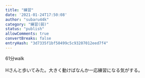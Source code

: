 ```yaml
---
title: "練習"
date: '2021-01-24T17:50:08'
author: "subaru44k"
category: "練習(弱)"
status: "publish"
allowComments: true
convertBreaks: false
entryHash: "3d7335f1bf50499c5c93207012eed7f4"
---
```

61分walk<br>
<br>
Hさんと歩いてみた。大きく動けばなんか一応練習になる気がする。
